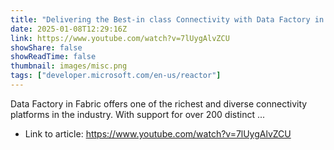 ```yaml
---
title: "Delivering the Best-in class Connectivity with Data Factory in Microsoft Fabric"
date: 2025-01-08T12:29:16Z
link: https://www.youtube.com/watch?v=7lUygAlvZCU
showShare: false
showReadTime: false
thumbnail: images/misc.png
tags: ["developer.microsoft.com/en-us/reactor"]
---
```

Data Factory in Fabric offers one of the richest and diverse connectivity platforms in the industry. With support for over 200 distinct ...

- Link to article: https://www.youtube.com/watch?v=7lUygAlvZCU